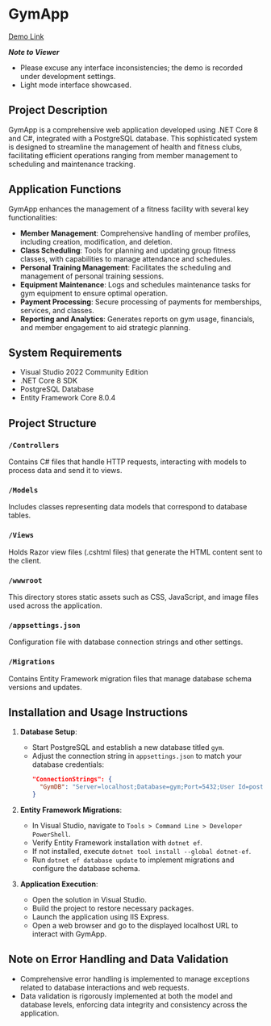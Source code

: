 # GymApp

[Demo Link](https://youtu.be/yourDemoVideoLink)

***Note to Viewer***
- Please excuse any interface inconsistencies; the demo is recorded under development settings.
- Light mode interface showcased.

## Project Description

GymApp is a comprehensive web application developed using .NET Core 8 and C#, integrated with a PostgreSQL database. This sophisticated system is designed to streamline the management of health and fitness clubs, facilitating efficient operations ranging from member management to scheduling and maintenance tracking.

## Application Functions

GymApp enhances the management of a fitness facility with several key functionalities:
- **Member Management**: Comprehensive handling of member profiles, including creation, modification, and deletion.
- **Class Scheduling**: Tools for planning and updating group fitness classes, with capabilities to manage attendance and schedules.
- **Personal Training Management**: Facilitates the scheduling and management of personal training sessions.
- **Equipment Maintenance**: Logs and schedules maintenance tasks for gym equipment to ensure optimal operation.
- **Payment Processing**: Secure processing of payments for memberships, services, and classes.
- **Reporting and Analytics**: Generates reports on gym usage, financials, and member engagement to aid strategic planning.

## System Requirements

- Visual Studio 2022 Community Edition
- .NET Core 8 SDK
- PostgreSQL Database
- Entity Framework Core 8.0.4

## Project Structure

### `/Controllers`
Contains C# files that handle HTTP requests, interacting with models to process data and send it to views.

### `/Models`
Includes classes representing data models that correspond to database tables.

### `/Views`
Holds Razor view files (.cshtml files) that generate the HTML content sent to the client.

### `/wwwroot`
This directory stores static assets such as CSS, JavaScript, and image files used across the application.

### `/appsettings.json`
Configuration file with database connection strings and other settings.

### `/Migrations`
Contains Entity Framework migration files that manage database schema versions and updates.

## Installation and Usage Instructions

1. **Database Setup**:
    - Start PostgreSQL and establish a new database titled `gym`.
    - Adjust the connection string in `appsettings.json` to match your database credentials:
      ```json
      "ConnectionStrings": {
        "GymDB": "Server=localhost;Database=gym;Port=5432;User Id=postgres; Password=your_password"
      }
      ```

2. **Entity Framework Migrations**:
    - In Visual Studio, navigate to `Tools > Command Line > Developer PowerShell`.
    - Verify Entity Framework installation with `dotnet ef`.
    - If not installed, execute `dotnet tool install --global dotnet-ef`.
    - Run `dotnet ef database update` to implement migrations and configure the database schema.

3. **Application Execution**:
    - Open the solution in Visual Studio.
    - Build the project to restore necessary packages.
    - Launch the application using IIS Express.
    - Open a web browser and go to the displayed localhost URL to interact with GymApp.

## Note on Error Handling and Data Validation

- Comprehensive error handling is implemented to manage exceptions related to database interactions and web requests.
- Data validation is rigorously implemented at both the model and database levels, enforcing data integrity and consistency across the application.
